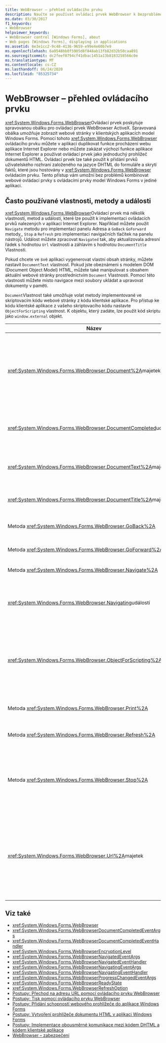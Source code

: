 ```yaml
---
title: WebBrowser – přehled ovládacího prvku
description: Naučte se používat ovládací prvek WebBrowser k bezproblémovému kombinování webových ovládacích prvků s ovládacími prvky model Windows Forms v jediné aplikaci.
ms.date: 03/30/2017
f1_keywords:
- WebBrowser
helpviewer_keywords:
- WebBrowser control [Windows Forms], about
- Web pages [Windows Forms], displaying in applications
ms.assetid: 6e3e1cc2-9c48-4136-9659-e99e4e60b7e9
ms.openlocfilehash: 6a0548bb0f5905d8f848ab13fb82d32b50caa891
ms.sourcegitcommit: dc2feef0794cf41dbac1451a13b8183258566c0e
ms.translationtype: MT
ms.contentlocale: cs-CZ
ms.lasthandoff: 06/24/2020
ms.locfileid: "85325734"
---
```

# <a name="webbrowser-control-overview"></a>WebBrowser – přehled ovládacího prvku
<xref:System.Windows.Forms.WebBrowser>Ovládací prvek poskytuje spravovanou obálku pro ovládací prvek WebBrowser ActiveX. Spravovaná obálka umožňuje zobrazit webové stránky v klientských aplikacích model Windows Forms. Pomocí tohoto <xref:System.Windows.Forms.WebBrowser> ovládacího prvku můžete v aplikaci duplikovat funkce procházení webu aplikace Internet Explorer nebo můžete zakázat výchozí funkce aplikace Internet Explorer a používat ovládací prvek jako jednoduchý prohlížeč dokumentů HTML. Ovládací prvek lze také použít k přidání prvků uživatelského rozhraní založeného na jazyce DHTML do formuláře a skrytí faktů, které jsou hostovány v <xref:System.Windows.Forms.WebBrowser> ovládacím prvku. Tento přístup vám umožní bez problémů kombinovat webové ovládací prvky s ovládacími prvky model Windows Forms v jediné aplikaci.  
  
## <a name="frequently-used-properties-methods-and-events"></a>Často používané vlastnosti, metody a události  
 <xref:System.Windows.Forms.WebBrowser>Ovládací prvek má několik vlastností, metod a událostí, které lze použít k implementaci ovládacích prvků nalezených v aplikaci Internet Explorer. Například můžete použít `Navigate` metodu pro implementaci panelu Adresa a `GoBack` `GoForward` metody,, `Stop` a `Refresh` pro implementaci navigačních tlačítek na panelu nástrojů. Událost můžete zpracovat `Navigated` tak, aby aktualizovala adresní řádek s hodnotou `Url` vlastnosti a záhlavím s hodnotou `DocumentTitle` Vlastnosti.  
  
 Pokud chcete ve své aplikaci vygenerovat vlastní obsah stránky, můžete nastavit `DocumentText` vlastnost. Pokud jste obeznámeni s modelem DOM (Document Object Model) HTML, můžete také manipulovat s obsahem aktuální webové stránky prostřednictvím `Document` Vlastnosti. Pomocí této vlastnosti můžete místo navigace mezi soubory ukládat a upravovat dokumenty v paměti.  
  
 `Document`Vlastnost také umožňuje volat metody implementované ve skriptovacím kódu webové stránky z kódu klientské aplikace. Pro přístup ke kódu klientské aplikace z vašeho skriptovacího kódu nastavte `ObjectForScripting` vlastnost. K objektu, který zadáte, lze použít kód skriptu jako `window.external` objekt.  
  
|Název|Popis|  
|----------|-----------------|  
|<xref:System.Windows.Forms.WebBrowser.Document%2A>majetek|Získává objekt, který poskytuje spravovaný přístup k objektovému modelu dokumentu HTML aktuální webové stránky.|  
|<xref:System.Windows.Forms.WebBrowser.DocumentCompleted>událostí|Nastane, pokud se dokončí načítání webové stránky.|  
|<xref:System.Windows.Forms.WebBrowser.DocumentText%2A>majetek|Získá nebo nastaví obsah HTML aktuální webové stránky.|  
|<xref:System.Windows.Forms.WebBrowser.DocumentTitle%2A>majetek|Získá název aktuální webové stránky.|  
|Metoda <xref:System.Windows.Forms.WebBrowser.GoBack%2A>|Přejde na předchozí stránku v historii.|  
|Metoda <xref:System.Windows.Forms.WebBrowser.GoForward%2A>|Přejde na další stránku v historii.|  
|Metoda <xref:System.Windows.Forms.WebBrowser.Navigate%2A>|Přejde na zadanou adresu URL.|  
|<xref:System.Windows.Forms.WebBrowser.Navigating>událostí|Vyvolá se před zahájením navigace a povolí akci, která se má zrušit.|  
|<xref:System.Windows.Forms.WebBrowser.ObjectForScripting%2A>majetek|Získá nebo nastaví objekt, který může kód skriptu webové stránky použít ke komunikaci s vaší aplikací.|  
|Metoda <xref:System.Windows.Forms.WebBrowser.Print%2A>|Vytiskne aktuální webovou stránku.|  
|Metoda <xref:System.Windows.Forms.WebBrowser.Refresh%2A>|Znovu načte aktuální webovou stránku.|  
|Metoda <xref:System.Windows.Forms.WebBrowser.Stop%2A>|Zastaví aktuální navigaci a zastaví dynamické prvky stránky, například zvuky a animace.|  
|<xref:System.Windows.Forms.WebBrowser.Url%2A>majetek|Získá nebo nastaví adresu URL aktuální webové stránky. Nastavením této vlastnosti přejdete k ovládacímu prvku na novou adresu URL.|  
  
## <a name="see-also"></a>Viz také

- <xref:System.Windows.Forms.WebBrowser>
- <xref:System.Windows.Forms.WebBrowserDocumentCompletedEventArgs>
- <xref:System.Windows.Forms.WebBrowserDocumentCompletedEventHandler>
- <xref:System.Windows.Forms.WebBrowserEncryptionLevel>
- <xref:System.Windows.Forms.WebBrowserNavigatedEventArgs>
- <xref:System.Windows.Forms.WebBrowserNavigatedEventHandler>
- <xref:System.Windows.Forms.WebBrowserNavigatingEventArgs>
- <xref:System.Windows.Forms.WebBrowserNavigatingEventHandler>
- <xref:System.Windows.Forms.WebBrowserProgressChangedEventArgs>
- <xref:System.Windows.Forms.WebBrowserReadyState>
- <xref:System.Windows.Forms.WebBrowserRefreshOption>
- [Postupy: Přechod na adresu URL pomocí ovládacího prvku WebBrowser](how-to-navigate-to-a-url-with-the-webbrowser-control.md)
- [Postupy: Tisk pomocí ovládacího prvku WebBrowser](how-to-print-with-a-webbrowser-control.md)
- [Postupy: Přidání schopností webového prohlížeče do aplikace Windows Forms](how-to-add-web-browser-capabilities-to-a-windows-forms-application.md)
- [Postupy: Vytvoření prohlížeče dokumentu HTML v aplikaci Windows Forms](how-to-create-an-html-document-viewer-in-a-windows-forms-application.md)
- [Postupy: Implementace obousměrné komunikace mezi kódem DHTML a kódem klientské aplikace](implement-two-way-com-between-dhtml-and-client.md)
- [WebBrowser – zabezpečení](webbrowser-security.md)

